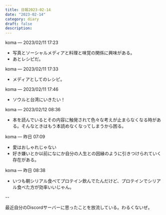```yaml
---
title: 日報2023-02-14
date: "2023-02-14"
category: diary
draft: false
description:
---
```


koma — 2023/02/11 17:23
- 写真とソーシャルメディアと料理と味覚の関係に興味がある。
- あとレシピだ。

koma — 2023/02/11 17:33
- メディアとしてのレシピ。

koma — 2023/02/11 17:46
- ソウルと台湾にいきたい！

koma — 2023/02/12 08:36
- 本を読んでいるとその内容に触発されて色々な考えが止まらなくなる時がある。そんなときはもう本読めなくなってしまうから困る。

koma — 昨日 07:09
- 愛はおしゃれじゃない
- 好き嫌いとか以前になにか自分の人生との因縁のように引きつけられていく存在がある。

koma — 昨日 08:38
- いつも朝シリアル食べてプロテイン飲んでたんだけど、プロテインでシリアル食べた方が効率いいじゃん。

--

最近自分のDiscordサーバーに思ったことを放流している。わるくないぜ。

